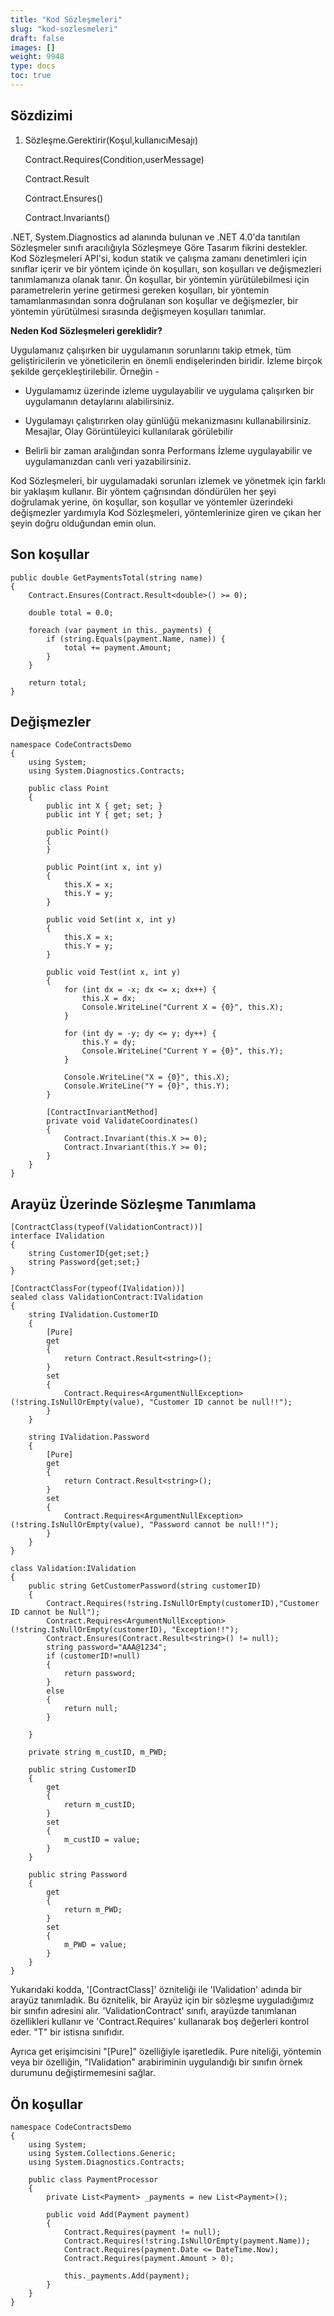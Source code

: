```yaml
---
title: "Kod Sözleşmeleri"
slug: "kod-sozlesmeleri"
draft: false
images: []
weight: 9948
type: docs
toc: true
---
```


## Sözdizimi
1. Sözleşme.Gerektirir(Koşul,kullanıcıMesajı)
    
    Contract.Requires<T>(Condition,userMessage)
    
    Contract.Result<T>
    
    Contract.Ensures() 
    
    Contract.Invariants()

.NET, System.Diagnostics ad alanında bulunan ve .NET 4.0'da tanıtılan Sözleşmeler sınıfı aracılığıyla Sözleşmeye Göre Tasarım fikrini destekler. Kod Sözleşmeleri API'si, kodun statik ve çalışma zamanı denetimleri için sınıflar içerir ve bir yöntem içinde ön koşulları, son koşulları ve değişmezleri tanımlamanıza olanak tanır. Ön koşullar, bir yöntemin yürütülebilmesi için parametrelerin yerine getirmesi gereken koşulları, bir yöntemin tamamlanmasından sonra doğrulanan son koşullar ve değişmezler, bir yöntemin yürütülmesi sırasında değişmeyen koşulları tanımlar.

**Neden Kod Sözleşmeleri gereklidir?**

Uygulamanız çalışırken bir uygulamanın sorunlarını takip etmek, tüm geliştiricilerin ve yöneticilerin en önemli endişelerinden biridir. İzleme birçok şekilde gerçekleştirilebilir. Örneğin -

- Uygulamamız üzerinde izleme uygulayabilir ve uygulama çalışırken bir uygulamanın detaylarını alabilirsiniz.

- Uygulamayı çalıştırırken olay günlüğü mekanizmasını kullanabilirsiniz. Mesajlar, Olay Görüntüleyici kullanılarak görülebilir

- Belirli bir zaman aralığından sonra Performans İzleme uygulayabilir ve uygulamanızdan canlı veri yazabilirsiniz.

Kod Sözleşmeleri, bir uygulamadaki sorunları izlemek ve yönetmek için farklı bir yaklaşım kullanır. Bir yöntem çağrısından döndürülen her şeyi doğrulamak yerine, ön koşullar, son koşullar ve yöntemler üzerindeki değişmezler yardımıyla Kod Sözleşmeleri, yöntemlerinize giren ve çıkan her şeyin doğru olduğundan emin olun.

## Son koşullar
    public double GetPaymentsTotal(string name)
    {     
        Contract.Ensures(Contract.Result<double>() >= 0);
     
        double total = 0.0;
     
        foreach (var payment in this._payments) {
            if (string.Equals(payment.Name, name)) {
                total += payment.Amount;
            }
        }
     
        return total;
    }

## Değişmezler
    namespace CodeContractsDemo
    {
        using System;
        using System.Diagnostics.Contracts;
     
        public class Point
        {
            public int X { get; set; }
            public int Y { get; set; }
     
            public Point()
            {
            }
     
            public Point(int x, int y)
            {
                this.X = x;
                this.Y = y;
            }
     
            public void Set(int x, int y)
            {
                this.X = x;
                this.Y = y;
            }
     
            public void Test(int x, int y)
            {
                for (int dx = -x; dx <= x; dx++) {
                    this.X = dx;
                    Console.WriteLine("Current X = {0}", this.X);
                }
     
                for (int dy = -y; dy <= y; dy++) {
                    this.Y = dy;
                    Console.WriteLine("Current Y = {0}", this.Y);
                }
     
                Console.WriteLine("X = {0}", this.X);
                Console.WriteLine("Y = {0}", this.Y);
            }
     
            [ContractInvariantMethod]
            private void ValidateCoordinates()
            {
                Contract.Invariant(this.X >= 0);
                Contract.Invariant(this.Y >= 0);
            }
        }
    }

## Arayüz Üzerinde Sözleşme Tanımlama
    [ContractClass(typeof(ValidationContract))]
    interface IValidation
    {
        string CustomerID{get;set;}
        string Password{get;set;}
    }
     
    [ContractClassFor(typeof(IValidation))]
    sealed class ValidationContract:IValidation
    {
        string IValidation.CustomerID
        {
            [Pure]
            get
            {
                return Contract.Result<string>();
            }
            set
            {
                Contract.Requires<ArgumentNullException>(!string.IsNullOrEmpty(value), "Customer ID cannot be null!!");
            }
        }
     
        string IValidation.Password
        {
            [Pure]
            get
            {
                return Contract.Result<string>();
            }
            set
            {
                Contract.Requires<ArgumentNullException>(!string.IsNullOrEmpty(value), "Password cannot be null!!");
            }
        }
    }
     
    class Validation:IValidation
    {
        public string GetCustomerPassword(string customerID)
        {
            Contract.Requires(!string.IsNullOrEmpty(customerID),"Customer ID cannot be Null");
            Contract.Requires<ArgumentNullException>(!string.IsNullOrEmpty(customerID), "Exception!!");
            Contract.Ensures(Contract.Result<string>() != null);
            string password="AAA@1234";
            if (customerID!=null)
            {
                return password;    
            }
            else
            {
                return null;
            }
             
        }
     
        private string m_custID, m_PWD;
     
        public string CustomerID
        {
            get
            {
                return m_custID;
            }
            set
            {
                m_custID = value;
            }
        }
     
        public string Password
        {
            get
            {
                return m_PWD;
            }
            set
            {
                m_PWD = value;
            }
        }
    }

Yukarıdaki kodda, '[ContractClass]' özniteliği ile 'IValidation' adında bir arayüz tanımladık. Bu öznitelik, bir Arayüz için bir sözleşme uyguladığımız bir sınıfın adresini alır. 'ValidationContract' sınıfı, arayüzde tanımlanan özellikleri kullanır ve 'Contract.Requires<T>' kullanarak boş değerleri kontrol eder. "T" bir istisna sınıfıdır.

Ayrıca get erişimcisini "[Pure]" özelliğiyle işaretledik. Pure niteliği, yöntemin veya bir özelliğin, "IValidation" arabiriminin uygulandığı bir sınıfın örnek durumunu değiştirmemesini sağlar.

## Ön koşullar
    namespace CodeContractsDemo
    {
        using System;
        using System.Collections.Generic;
        using System.Diagnostics.Contracts;
     
        public class PaymentProcessor
        {
            private List<Payment> _payments = new List<Payment>();
     
            public void Add(Payment payment)
            {
                Contract.Requires(payment != null);
                Contract.Requires(!string.IsNullOrEmpty(payment.Name));
                Contract.Requires(payment.Date <= DateTime.Now);
                Contract.Requires(payment.Amount > 0);
     
                this._payments.Add(payment);
            }
        }
    }

